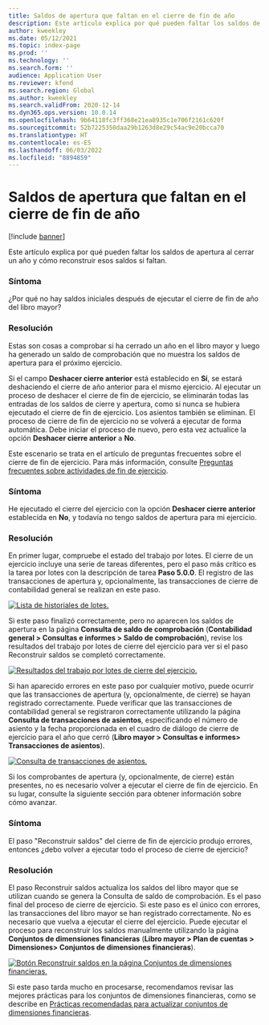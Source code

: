 ```yaml
---
title: Saldos de apertura que faltan en el cierre de fin de año
description: Este artículo explica por qué pueden faltar los saldos de apertura al cerrar un año y cómo reconstruir esos saldos si faltan.
author: kweekley
ms.date: 05/12/2021
ms.topic: index-page
ms.prod: ''
ms.technology: ''
ms.search.form: ''
audience: Application User
ms.reviewer: kfend
ms.search.region: Global
ms.author: kweekley
ms.search.validFrom: 2020-12-14
ms.dyn365.ops.version: 10.0.14
ms.openlocfilehash: 9b64118fc3ff368e21ea8935c1e706f2161c620f
ms.sourcegitcommit: 52b7225350daa29b1263d8e29c54ac9e20bcca70
ms.translationtype: HT
ms.contentlocale: es-ES
ms.lasthandoff: 06/03/2022
ms.locfileid: "8894859"
---
```

# <a name="year-end-close-missing-opening-balances"></a>Saldos de apertura que faltan en el cierre de fin de año

[!include [banner](../includes/banner.md)]

Este artículo explica por qué pueden faltar los saldos de apertura al cerrar un año y cómo reconstruir esos saldos si faltan.

### <a name="symptom"></a>Síntoma

¿Por qué no hay saldos iniciales después de ejecutar el cierre de fin de año del libro mayor? 

### <a name="resolution"></a>Resolución

Estas son cosas a comprobar si ha cerrado un año en el libro mayor y luego ha generado un saldo de comprobación que no muestra los saldos de apertura para el próximo ejercicio.

Si el campo **Deshacer cierre anterior** está establecido en **Sí**, se estará deshaciendo el cierre de año anterior para el mismo ejercicio. Al ejecutar un proceso de deshacer el cierre de fin de ejercicio, se eliminarán todas las entradas de los saldos de cierre y apertura, como si nunca se hubiera ejecutado el cierre de fin de ejercicio. Los asientos también se eliminan. El proceso de cierre de fin de ejercicio no se volverá a ejecutar de forma automática. Debe iniciar el proceso de nuevo, pero esta vez actualice la opción **Deshacer cierre anterior** a **No**.

Este escenario se trata en el artículo de preguntas frecuentes sobre el cierre de fin de ejercicio. Para más información, consulte [Preguntas frecuentes sobre actividades de fin de ejercicio](faq-year-end-activities.md).

### <a name="symptom"></a>Síntoma

He ejecutado el cierre del ejercicio con la opción **Deshacer cierre anterior** establecida en **No**, y todavía no tengo saldos de apertura para mi ejercicio.

### <a name="resolution"></a>Resolución

En primer lugar, compruebe el estado del trabajo por lotes. El cierre de un ejercicio incluye una serie de tareas diferentes, pero el paso más crítico es la tarea por lotes con la descripción de tarea **Paso 5.0.0**. El registro de las transacciones de apertura y, opcionalmente, las transacciones de cierre de contabilidad general se realizan en este paso. 

[![Lista de historiales de lotes.](./media/yec-mssng-open-blnces-01.png)](./media/yec-mssng-open-blnces-01.png)

Si este paso finalizó correctamente, pero no aparecen los saldos de apertura en la página **Consulta de saldo de comprobación** (**Contabilidad general > Consultas e informes > Saldo de comprobación**), revise los resultados del trabajo por lotes de cierre del ejercicio para ver si el paso Reconstruir saldos se completó correctamente.

[![Resultados del trabajo por lotes de cierre del ejercicio.](./media/yec-mssng-open-blnces-02.png)](./media/yec-mssng-open-blnces-02.png)

Si han aparecido errores en este paso por cualquier motivo, puede ocurrir que las transacciones de apertura (y, opcionalmente, de cierre) se hayan registrado correctamente. Puede verificar que las transacciones de contabilidad general se registraron correctamente utilizando la página **Consulta de transacciones de asientos**, especificando el número de asiento y la fecha proporcionada en el cuadro de diálogo de cierre de ejercicio para el año que cerró (**Libro mayor > Consultas e informes> Transacciones de asientos**).

[![Consulta de transacciones de asientos.](./media/yec-mssng-open-blnces-03.png)](./media/yec-mssng-open-blnces-03.png)

Si los comprobantes de apertura (y, opcionalmente, de cierre) están presentes, no es necesario volver a ejecutar el cierre de fin de ejercicio. En su lugar, consulte la siguiente sección para obtener información sobre cómo avanzar.

### <a name="symptom"></a>Síntoma

El paso "Reconstruir saldos" del cierre de fin de ejercicio produjo errores, entonces ¿debo volver a ejecutar todo el proceso de cierre de ejercicio?

### <a name="resolution"></a>Resolución

El paso Reconstruir saldos actualiza los saldos del libro mayor que se utilizan cuando se genera la Consulta de saldo de comprobación.  Es el paso final del proceso de cierre de ejercicio.  Si este paso es el único con errores, las transacciones del libro mayor se han registrado correctamente.  No es necesario que vuelva a ejecutar el cierre del ejercicio. Puede ejecutar el proceso para reconstruir los saldos manualmente utilizando la página **Conjuntos de dimensiones financieras** (**Libro mayor > Plan de cuentas > Dimensiones> Conjuntos de dimensiones financieras**).

[![Botón Reconstruir saldos en la página Conjuntos de dimensiones financieras.](./media/yec-mssng-open-blnces-04.png)](./media/yec-mssng-open-blnces-04.png)

Si este paso tarda mucho en procesarse, recomendamos revisar las mejores prácticas para los conjuntos de dimensiones financieras, como se describe en [Prácticas recomendadas para actualizar conjuntos de dimensiones financieras](https://community.dynamics.com/365/financeandoperations/b/dynamics-365-finance-blog/posts/best-practices-for-updating-financial-dimension-set-dimension-sets). 

